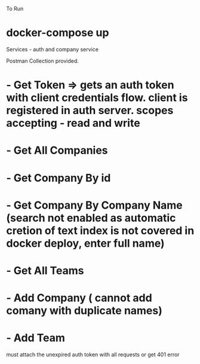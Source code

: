 To Run

# docker-compose up

Services - auth and company service

Postman Collection provided.

# - Get Token => gets an auth token with client credentials flow. client is registered in auth server. scopes accepting - read and write
# - Get All Companies
# - Get Company By id
# - Get Company By Company Name (search not enabled as automatic cretion of text index is not covered in docker deploy, enter full name)
# - Get All Teams
# - Add Company ( cannot add comany with duplicate names)
# - Add Team
must attach the unexpired auth token with all requests or get 401 error

